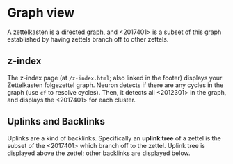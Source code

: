 # Graph view

A zettelkasten is a [directed graph](https://en.wikipedia.org/wiki/Directed_graph), and <2017401> is a subset of this graph established by having zettels branch off to other zettels.

## z-index 

The z-index page (at `/z-index.html`; also linked in the footer) displays your Zettelkasten folgezettel graph. Neuron detects if there are any cycles in the graph (use `cf` to resolve cycles). Then, it detects all <2012301> in the graph, and displays the <2017401> for each cluster.

## Uplinks and Backlinks

Uplinks are a kind of backlinks. Specifically an **uplink tree** of a zettel is the subset of the <2017401> which branch off to the zettel. Uplink tree is displayed above the zettel; other backlinks are displayed below.

